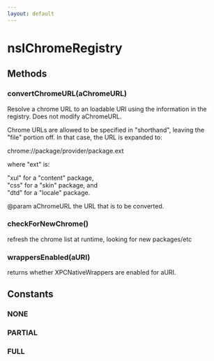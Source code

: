```yaml
---
layout: default
---
```


# nsIChromeRegistry #

## Methods ##

### convertChromeURL(aChromeURL) ###
  
Resolve a chrome URL to an loadable URI using the information in the  
registry. Does not modify aChromeURL.  
  
Chrome URLs are allowed to be specified in "shorthand", leaving the  
"file" portion off. In that case, the URL is expanded to:  
  
  chrome://package/provider/package.ext  
  
where "ext" is:  
  
  "xul" for a "content" package,  
  "css" for a "skin" package, and  
  "dtd" for a "locale" package.  
  
@param aChromeURL the URL that is to be converted.  
  

### checkForNewChrome() ###
  
refresh the chrome list at runtime, looking for new packages/etc  
  

### wrappersEnabled(aURI) ###
  
returns whether XPCNativeWrappers are enabled for aURI.  
  

## Constants ##

### NONE ###

### PARTIAL ###

### FULL ###

